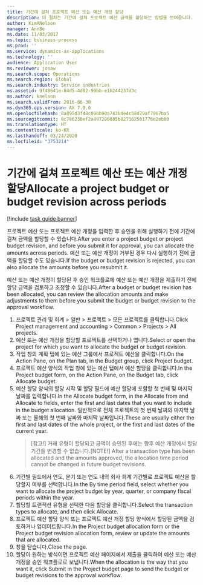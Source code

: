 ```yaml
---
title: 기간에 걸쳐 프로젝트 예산 또는 예산 개정 할당
description: 이 절차는 기간에 걸쳐 프로젝트 예산 금액을 할당하는 방법을 보여줍니다.
author: KimANelson
manager: AnnBe
ms.date: 11/03/2017
ms.topic: business-process
ms.prod: ''
ms.service: dynamics-ax-applications
ms.technology: ''
audience: Application User
ms.reviewer: josaw
ms.search.scope: Operations
ms.search.region: Global
ms.search.industry: Service industries
ms.assetid: 9f48641e-84d5-4d02-99bb-e1b244237d3c
ms.author: knelson
ms.search.validFrom: 2016-06-30
ms.dyn365.ops.version: AX 7.0.0
ms.openlocfilehash: 8a895d3f48c09bb90a743bde4c58d79af7967ba5
ms.sourcegitcommit: 8c786230ef2a497280885b827162561776e2eb00
ms.translationtype: HT
ms.contentlocale: ko-KR
ms.lasthandoff: 03/24/2020
ms.locfileid: "3753214"
---
```

# <a name="allocate-a-project-budget-or-budget-revision-across-periods"></a><span data-ttu-id="e1e2b-103">기간에 걸쳐 프로젝트 예산 또는 예산 개정 할당</span><span class="sxs-lookup"><span data-stu-id="e1e2b-103">Allocate a project budget or budget revision across periods</span></span>

[!include [task guide banner](../../includes/task-guide-banner.md)]

<span data-ttu-id="e1e2b-104">프로젝트 예산 또는 프로젝트 예산 개정을 입력한 후 승인을 위해 실행하기 전에 기간에 걸쳐 금액을 할당할 수 있습니다.</span><span class="sxs-lookup"><span data-stu-id="e1e2b-104">After you enter a project budget or project budget revision, and before you submit it for approval, you can allocate the amounts across periods.</span></span> <span data-ttu-id="e1e2b-105">예산 또는 예산 개정이 거부된 경우 다시 실행하기 전에 금액을 할당할 수도 있습니다.</span><span class="sxs-lookup"><span data-stu-id="e1e2b-105">If the budget or budget revision is rejected, you can also allocate the amounts before you resubmit it.</span></span> 

<span data-ttu-id="e1e2b-106">예산 또는 예산 개정이 할당된 후 승인 워크플로에 예산 또는 예산 개정을 제출하기 전에 할당 금액을 검토하고 조정할 수 있습니다.</span><span class="sxs-lookup"><span data-stu-id="e1e2b-106">After a budget or budget revision has been allocated, you can review the allocation amounts and make adjustments to them before you submit the budget or budget revision to the approval workflow.</span></span> 

1. <span data-ttu-id="e1e2b-107">프로젝트 관리 및 회계 > 일반 > 프로젝트 > 모든 프로젝트를 클릭합니다.</span><span class="sxs-lookup"><span data-stu-id="e1e2b-107">Click Project management and accounting > Common > Projects > All projects.</span></span> 
2. <span data-ttu-id="e1e2b-108">예산 또는 예산 개정을 할당할 프로젝트를 선택하거나 엽니다.</span><span class="sxs-lookup"><span data-stu-id="e1e2b-108">Select or open the project for which you want to allocate the budget or budget revision.</span></span> 
3. <span data-ttu-id="e1e2b-109">작업 창의 계획 탭에 있는 예산 그룹에서 프로젝트 예산을 클릭합니다.</span><span class="sxs-lookup"><span data-stu-id="e1e2b-109">On the Action Pane, on the Plan tab, in the Budget group, click Project budget.</span></span> 
4. <span data-ttu-id="e1e2b-110">프로젝트 예산 양식의 작업 창에 있는 예산 탭에서 예산 할당을 클릭합니다.</span><span class="sxs-lookup"><span data-stu-id="e1e2b-110">In the Project budget form, on the Action Pane, on the Budget tab, click Allocate budget.</span></span> 
5. <span data-ttu-id="e1e2b-111">예산 할당 양식의 할당 시작 및 할당 필드에 예산 할당에 포함할 첫 번째 및 마지막 날짜를 입력합니다.</span><span class="sxs-lookup"><span data-stu-id="e1e2b-111">In the Allocate budget form, in the Allocate from and Allocate to fields, enter the first and last dates that you want to include in the budget allocation.</span></span> <span data-ttu-id="e1e2b-112">일반적으로 전체 프로젝트의 첫 번째 날짜와 마지막 날짜 또는 올해의 첫 번째 날짜와 마지막 날짜입니다.</span><span class="sxs-lookup"><span data-stu-id="e1e2b-112">These are usually either the first and last dates of the whole project, or the first and last dates of the current year.</span></span>  
   > <span data-ttu-id="e1e2b-113">[참고!] 거래 유형이 할당되고 금액이 승인된 후에는 향후 예산 개정에서 할당 기간을 변경할 수 없습니다.</span><span class="sxs-lookup"><span data-stu-id="e1e2b-113">[NOTE!] After a transaction type has been allocated and the amounts approved, the allocation time period cannot be changed in future budget revisions.</span></span> 
6. <span data-ttu-id="e1e2b-114">기간별 필드에서 연도, 분기 또는 연도 내의 회사 회계 기간별로 프로젝트 예산을 할당할지 여부를 선택합니다.</span><span class="sxs-lookup"><span data-stu-id="e1e2b-114">In the By time period field, select whether you want to allocate the project budget by year, quarter, or company fiscal periods within the year.</span></span>
7. <span data-ttu-id="e1e2b-115">할당할 트랜잭션 유형을 선택한 다음 할당을 클릭합니다.</span><span class="sxs-lookup"><span data-stu-id="e1e2b-115">Select the transaction types to allocate, and then click Allocate.</span></span> 
8. <span data-ttu-id="e1e2b-116">프로젝트 예산 할당 양식 또는 프로젝트 예산 개정 할당 양식에서 할당된 금액을 검토하거나 업데이트합니다.</span><span class="sxs-lookup"><span data-stu-id="e1e2b-116">In the Project budget allocation form or the Project budget revision allocation form, review or update the amounts that are allocated.</span></span> 
9. <span data-ttu-id="e1e2b-117">창을 닫습니다.</span><span class="sxs-lookup"><span data-stu-id="e1e2b-117">Close the page.</span></span>
10. <span data-ttu-id="e1e2b-118">할당이 원하는 방식이면 프로젝트 예산 페이지에서 제출을 클릭하여 예산 또는 예산 개정을 승인 워크플로로 보냅니다.</span><span class="sxs-lookup"><span data-stu-id="e1e2b-118">When the allocation is the way that you want it, click Submit in the Project budget page to send the budget or budget revisions to the approval workflow.</span></span>  


